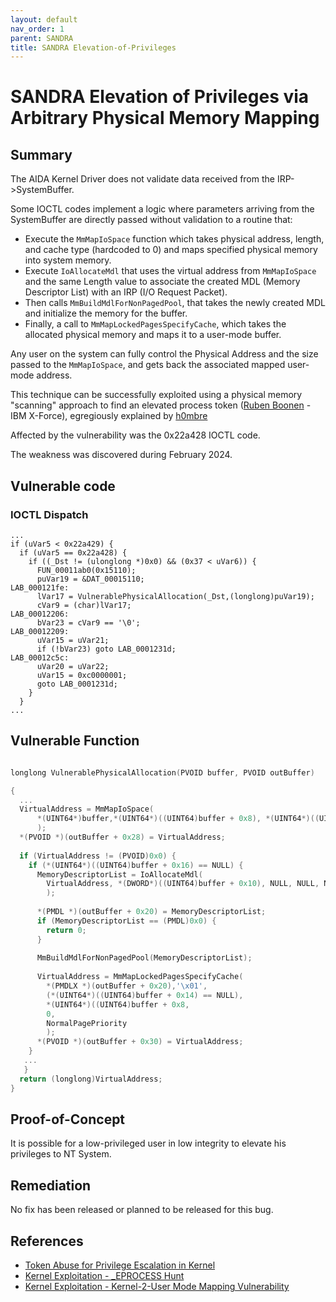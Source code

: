 ```yaml
---
layout: default
nav_order: 1
parent: SANDRA
title: SANDRA Elevation-of-Privileges
---
```

# SANDRA Elevation of Privileges via Arbitrary Physical Memory Mapping

## Summary

The AIDA Kernel Driver does not validate data received from the IRP->SystemBuffer.

Some IOCTL codes implement a logic where parameters arriving from the SystemBuffer 
are directly passed without validation to a routine that:
* Execute the `MmMapIoSpace` function which takes physical address, length, and cache type (hardcoded to 0) and maps specified physical memory into system memory.
* Execute `IoAllocateMdl` that uses the virtual address from `MmMapIoSpace` and the same Length value to associate the created MDL (Memory Descriptor List) with an IRP (I/O Request Packet).
* Then calls `MmBuildMdlForNonPagedPool`, that takes the newly created MDL and initialize the memory for the buffer.
* Finally, a call to `MmMapLockedPagesSpecifyCache`, which takes the allocated physical memory and maps it to a user-mode buffer.

Any user on the system can fully control the Physical Address and the size passed to the `MmMapIoSpace`,
and gets back the associated mapped user-mode address.

This technique can be successfully exploited using a physical memory "scanning" approach to find an elevated
process token ([Ruben Boonen][5] - IBM X-Force), egregiously explained by [h0mbre][4]

Affected by the vulnerability was the 0x22a428 IOCTL code. 

The weakness was discovered during February 2024.

## Vulnerable code

### IOCTL Dispatch

```
...
if (uVar5 < 0x22a429) {
  if (uVar5 == 0x22a428) {
    if ((_Dst != (ulonglong *)0x0) && (0x37 < uVar6)) {
      FUN_00011ab0(0x15110);
      puVar19 = &DAT_00015110;
LAB_000121fe:
      lVar17 = VulnerablePhysicalAllocation(_Dst,(longlong)puVar19);
      cVar9 = (char)lVar17;
LAB_00012206:
      bVar23 = cVar9 == '\0';
LAB_00012209:
      uVar15 = uVar21;
      if (!bVar23) goto LAB_0001231d;
LAB_00012c5c:
      uVar20 = uVar22;
      uVar15 = 0xc0000001;
      goto LAB_0001231d;
    }
  }
...
```

## Vulnerable Function

```c

longlong VulnerablePhysicalAllocation(PVOID buffer, PVOID outBuffer)

{
  ...
  VirtualAddress = MmMapIoSpace(
      *(UINT64*)buffer,*(UINT64*)((UINT64)buffer + 0x8), *(UINT64*)((UINT64)buffer + 0x14) == NULL)
      );
  *(PVOID *)(outBuffer + 0x28) = VirtualAddress;
  
  if (VirtualAddress != (PVOID)0x0) {
    if (*(UINT64*)((UINT64)buffer + 0x16) == NULL) {
      MemoryDescriptorList = IoAllocateMdl(
        VirtualAddress, *(DWORD*)((UINT64)buffer + 0x10), NULL, NULL, NULL
        );
      
      *(PMDL *)(outBuffer + 0x20) = MemoryDescriptorList;
      if (MemoryDescriptorList == (PMDL)0x0) {
        return 0;
      }
      
      MmBuildMdlForNonPagedPool(MemoryDescriptorList);
      
      VirtualAddress = MmMapLockedPagesSpecifyCache(
        *(PMDLX *)(outBuffer + 0x20),'\x01',
        (*(UINT64*)((UINT64)buffer + 0x14) == NULL),
        *(UINT64*)((UINT64)buffer + 0x8,
        0,
        NormalPagePriority
        );
      *(PVOID *)(outBuffer + 0x30) = VirtualAddress;
    }
   ...
   }
  return (longlong)VirtualAddress;
}
```

## Proof-of-Concept

It is possible for a low-privileged user in low integrity to elevate his privileges to NT System. 

## Remediation

No fix has been released or planned to be released for this bug. 

## References

* [Token Abuse for Privilege Escalation in Kernel][1]
* [Kernel Exploitation - _EPROCESS Hunt][3]
* [Kernel Exploitation - Kernel-2-User Mode Mapping Vulnerability][2]


[1]: https://www.ired.team/miscellaneous-reversing-forensics/windows-kernel-internals/how-kernel-exploits-abuse-tokens-for-privilege-escalation
[2]: https://h0mbre.github.io/atillk64_exploit/#
[3]: https://fuzzysecurity.com/tutorials/expDev/23.html
[4]: https://twitter.com/h0mbre_
[5]: https://twitter.com/FuzzySec